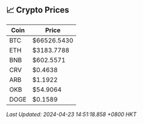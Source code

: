 ## 📈 Crypto Prices

| Coin | Price |
| ---- | ----- |
| BTC | $66526.5430 |
| ETH | $3183.7788 |
| BNB | $602.5571 |
| CRV | $0.4638 |
| ARB | $1.1922 |
| OKB | $54.9064 |
| DOGE | $0.1589 |

_Last Updated: 2024-04-23 14:51:18.858 +0800 HKT_